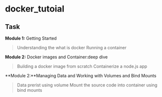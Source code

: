 # docker_tutoial

## Task

**Module 1:** Getting Started

> Understanding the what is docker
> Running a container

**Module 2:** Docker images and Container:deep dive

> Building a docker image from scratch
> Containerize a node.js app

**Module 2:**Managing Data and Working with Volumes and Bind Mounts

> Data prerist using volume 
> Mount the source code into container using bind mounts



